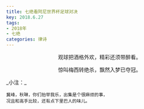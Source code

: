 ```yaml
---
title: 七绝看阿尼世界杯足球对决
key: 2018.6.27
tags: 
- 2018年 
- 七绝
categories: 律诗
---
```


<p align="center">观球把酒格外欢，精彩还须带醉看。
</p>
<p align="center">惊叫梅西转绝杀，飘然入梦已夺冠。
</p>
_小注：_

```
冀峰，秋琳，你们抬举我乐，出集是个很麻烦的事，
况且和高手比较，还有点下里巴人的味儿。
```